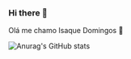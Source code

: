 ### Hi there 👋
Olá me chamo Isaque Domingos 👋

![Anurag's GitHub stats](https://github-readme-stats.vercel.app/api?username=isaqueeln11&show_icons=true&theme=transparent)
